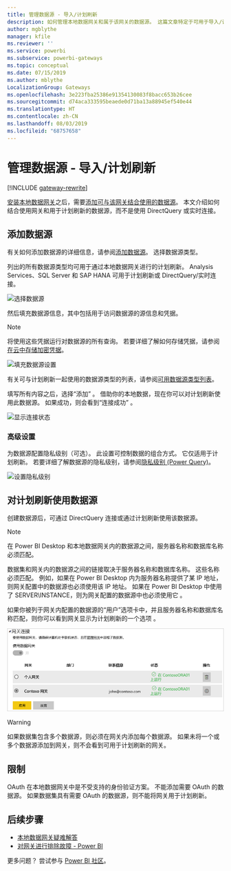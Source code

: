 ```yaml
---
title: 管理数据源 - 导入/计划刷新
description: 如何管理本地数据网关和属于该网关的数据源。 这篇文章特定于可用于导入/计划刷新的数据源。
author: mgblythe
manager: kfile
ms.reviewer: ''
ms.service: powerbi
ms.subservice: powerbi-gateways
ms.topic: conceptual
ms.date: 07/15/2019
ms.author: mblythe
LocalizationGroup: Gateways
ms.openlocfilehash: 3e223fba25386e91354130083f8bacc653b26cee
ms.sourcegitcommit: d74aca333595beaede0d71ba13a88945ef540e44
ms.translationtype: HT
ms.contentlocale: zh-CN
ms.lasthandoff: 08/03/2019
ms.locfileid: "68757658"
---
```

# <a name="manage-your-data-source---importscheduled-refresh"></a>管理数据源 - 导入/计划刷新

[!INCLUDE [gateway-rewrite](includes/gateway-rewrite.md)]

[安装本地数据网关](/data-integration/gateway/service-gateway-install)之后，需要[添加可与该网关结合使用的数据源](service-gateway-data-sources.md#add-a-data-source)。 本文介绍如何结合使用网关和用于计划刷新的数据源，而不是使用 DirectQuery 或实时连接。

## <a name="add-a-data-source"></a>添加数据源

有关如何添加数据源的详细信息，请参阅[添加数据源](service-gateway-data-sources.md#add-a-data-source)。 选择数据源类型。

列出的所有数据源类型均可用于通过本地数据网关进行的计划刷新。 Analysis Services、SQL Server 和 SAP HANA 可用于计划刷新或 DirectQuery/实时连接。

![选择数据源](media/service-gateway-enterprise-manage-scheduled-refresh/datasourcesettings2.png)

然后填充数据源信息，其中包括用于访问数据源的源信息和凭据。

> [!NOTE]
> 将使用这些凭据运行对数据源的所有查询。 若要详细了解如何存储凭据，请参阅[在云中存储加密凭据](service-gateway-data-sources.md#store-encrypted-credentials-in-the-cloud)。

![填充数据源设置](media/service-gateway-enterprise-manage-scheduled-refresh/datasourcesettings3-oracle.png)

有关可与计划刷新一起使用的数据源类型的列表，请参阅[可用数据源类型列表](service-gateway-data-sources.md#list-of-available-data-source-types)。

填写所有内容之后，选择“添加”  。 借助你的本地数据，现在你可以对计划刷新使用此数据源。 如果成功，则会看到“连接成功”  。

![显示连接状态](media/service-gateway-enterprise-manage-scheduled-refresh/datasourcesettings4.png)

### <a name="advanced-settings"></a>高级设置

为数据源配置隐私级别（可选）。 此设置可控制数据的组合方式。 它仅适用于计划刷新。 若要详细了解数据源的隐私级别，请参阅[隐私级别 (Power Query)](https://support.office.com/article/Privacy-levels-Power-Query-CC3EDE4D-359E-4B28-BC72-9BEE7900B540)。

![设置隐私级别](media/service-gateway-enterprise-manage-scheduled-refresh/datasourcesettings9.png)

## <a name="use-the-data-source-for-scheduled-refresh"></a>对计划刷新使用数据源

创建数据源后，可通过 DirectQuery 连接或通过计划刷新使用该数据源。

> [!NOTE]
> 在 Power BI Desktop 和本地数据网关内的数据源之间，服务器名称和数据库名称必须匹配。

数据集和网关内的数据源之间的链接取决于服务器名称和数据库名称。 这些名称必须匹配。 例如，如果在 Power BI Desktop 内为服务器名称提供了某 IP 地址，则网关配置中的数据源也必须使用该 IP 地址。 如果在 Power BI Desktop 中使用了 SERVER\INSTANCE，则为网关配置的数据源中也必须使用它  。

如果你被列于网关内配置的数据源的“用户”选项卡中，并且服务器名称和数据库名称匹配，则你可以看到网关显示为计划刷新的一个选项  。

![显示用户](media/service-gateway-enterprise-manage-scheduled-refresh/powerbi-gateway-enterprise-schedule-refresh.png)

> [!WARNING]
> 如果数据集包含多个数据源，则必须在网关内添加每个数据源。 如果未将一个或多个数据源添加到网关，则不会看到可用于计划刷新的网关。

## <a name="limitations"></a>限制

OAuth 在本地数据网关中是不受支持的身份验证方案。 不能添加需要 OAuth 的数据源。 如果数据集具有需要 OAuth 的数据源，则不能将网关用于计划刷新。

## <a name="next-steps"></a>后续步骤

* [本地数据网关疑难解答](/data-integration/gateway/service-gateway-tshoot)
* [对网关进行排除故障 - Power BI](service-gateway-onprem-tshoot.md)

更多问题？ 尝试参与 [Power BI 社区](http://community.powerbi.com/)。
